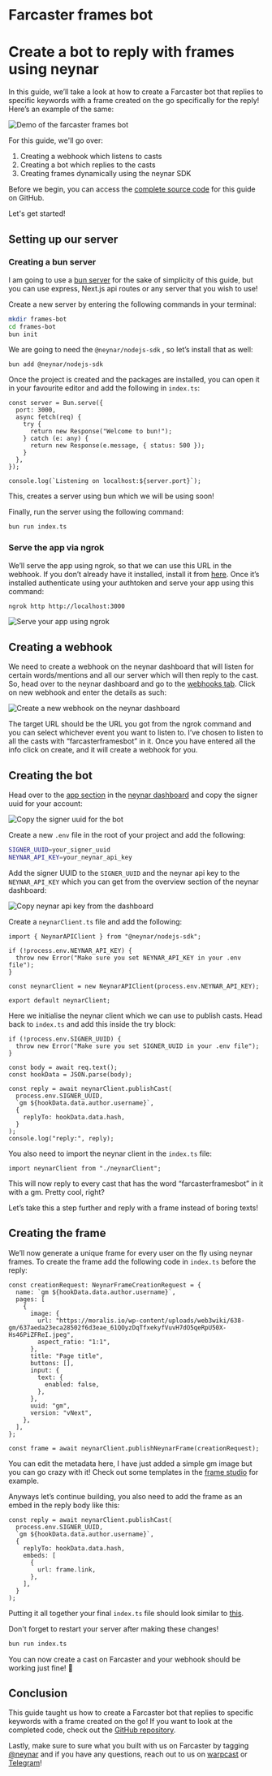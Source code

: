 # Farcaster frames bot

# Create a bot to reply with frames using neynar

In this guide, we’ll take a look at how to create a Farcaster bot that replies to specific keywords with a frame created on the go specifically for the reply! Here’s an example of the same:

![Demo of the farcaster frames bot](https://github.com/neynarxyz/farcaster-examples/assets/76690419/d5749625-ce9c-46da-b8aa-49bb9be8fd0f)

For this guide, we'll go over:

1. Creating a webhook which listens to casts
2. Creating a bot which replies to the casts
3. Creating frames dynamically using the neynar SDK

Before we begin, you can access the [complete source code](https://github.com/neynarxyz/farcaster-examples/tree/main/frames-bot) for this guide on GitHub.

Let's get started!

## Setting up our server

### Creating a bun server

I am going to use a [bun server](https://bun.sh/) for the sake of simplicity of this guide, but you can use express, Next.js api routes or any server that you wish to use!

Create a new server by entering the following commands in your terminal:

```bash
mkdir frames-bot
cd frames-bot
bun init
```

We are going to need the `@neynar/nodejs-sdk` , so let’s install that as well:

```tsx
bun add @neynar/nodejs-sdk
```

Once the project is created and the packages are installed, you can open it in your favourite editor and add the following in `index.ts`:

```tsx
const server = Bun.serve({
  port: 3000,
  async fetch(req) {
    try {
      return new Response("Welcome to bun!");
    } catch (e: any) {
      return new Response(e.message, { status: 500 });
    }
  },
});

console.log(`Listening on localhost:${server.port}`);
```

This, creates a server using bun which we will be using soon!

Finally, run the server using the following command:

```bash
bun run index.ts
```

### Serve the app via ngrok

We’ll serve the app using ngrok, so that we can use this URL in the webhook. If you don’t already have it installed, install it from [here](https://ngrok.com/download). Once it’s installed authenticate using your authtoken and serve your app using this command:

```bash
ngrok http http://localhost:3000
```

![Serve your app using ngrok](https://github.com/neynarxyz/farcaster-examples/assets/76690419/7f3e8d33-1aef-4723-948c-436c56658864)

## Creating a webhook

We need to create a webhook on the neynar dashboard that will listen for certain words/mentions and all our server which will then reply to the cast. So, head over to the neynar dashboard and go to the [webhooks tab](https://dev.neynar.com/webhook). Click on new webhook and enter the details as such:

![Create a new webhook on the neynar dashboard](https://github.com/neynarxyz/farcaster-examples/assets/76690419/643fb19c-c19d-4534-8e30-fd567a845301)

The target URL should be the URL you got from the ngrok command and you can select whichever event you want to listen to. I’ve chosen to listen to all the casts with “farcasterframesbot” in it. Once you have entered all the info click on create, and it will create a webhook for you.

## Creating the bot

Head over to the [app section](https://dev.neynar.com/app) in the [neynar dashboard](https://dev.neynar.com/) and copy the signer uuid for your account:

![Copy the signer uuid for the bot](https://github.com/neynarxyz/farcaster-examples/assets/76690419/a6a56060-612c-4ff1-bf67-b01a0b43bcf3)

Create a new `.env` file in the root of your project and add the following:

```bash
SIGNER_UUID=your_signer_uuid
NEYNAR_API_KEY=your_neynar_api_key
```

Add the signer UUID to the `SIGNER_UUID` and the neynar api key to the `NEYNAR_API_KEY` which you can get from the overview section of the neynar dashboard:

![Copy neynar api key from the dashboard](https://github.com/neynarxyz/farcaster-examples/assets/76690419/f55d7ee4-a2d2-4c61-ac0f-bf7074a80a60)

Create a `neynarClient.ts` file and add the following:

```tsx
import { NeynarAPIClient } from "@neynar/nodejs-sdk";

if (!process.env.NEYNAR_API_KEY) {
  throw new Error("Make sure you set NEYNAR_API_KEY in your .env file");
}

const neynarClient = new NeynarAPIClient(process.env.NEYNAR_API_KEY);

export default neynarClient;
```

Here we initialise the neynar client which we can use to publish casts. Head back to `index.ts` and add this inside the try block:

```tsx
if (!process.env.SIGNER_UUID) {
  throw new Error("Make sure you set SIGNER_UUID in your .env file");
}

const body = await req.text();
const hookData = JSON.parse(body);

const reply = await neynarClient.publishCast(
  process.env.SIGNER_UUID,
  `gm ${hookData.data.author.username}`,
  {
    replyTo: hookData.data.hash,
  }
);
console.log("reply:", reply);
```

You also need to import the neynar client in the `index.ts` file:

```tsx
import neynarClient from "./neynarClient";
```

This will now reply to every cast that has the word “farcasterframesbot” in it with a gm. Pretty cool, right?

Let’s take this a step further and reply with a frame instead of boring texts!

## Creating the frame

We’ll now generate a unique frame for every user on the fly using neynar frames. To create the frame add the following code in `index.ts` before the reply:

```tsx
const creationRequest: NeynarFrameCreationRequest = {
  name: `gm ${hookData.data.author.username}`,
  pages: [
    {
      image: {
        url: "https://moralis.io/wp-content/uploads/web3wiki/638-gm/637aeda23eca28502f6d3eae_61QOyzDqTfxekyfVuvH7dO5qeRpU50X-Hs46PiZFReI.jpeg",
        aspect_ratio: "1:1",
      },
      title: "Page title",
      buttons: [],
      input: {
        text: {
          enabled: false,
        },
      },
      uuid: "gm",
      version: "vNext",
    },
  ],
};

const frame = await neynarClient.publishNeynarFrame(creationRequest);
```

You can edit the metadata here, I have just added a simple gm image but you can go crazy with it! Check out some templates in the [frame studio](https://dev.neynar.com/frames) for example.

Anyways let’s continue building, you also need to add the frame as an embed in the reply body like this:

```tsx
const reply = await neynarClient.publishCast(
  process.env.SIGNER_UUID,
  `gm ${hookData.data.author.username}`,
  {
    replyTo: hookData.data.hash,
    embeds: [
      {
        url: frame.link,
      },
    ],
  }
);
```

Putting it all together your final `index.ts` file should look similar to [this](https://github.com/neynarxyz/farcaster-examples/blob/main/frames-bot/index.ts).

Don't forget to restart your server after making these changes!

```bash
bun run index.ts
```

You can now create a cast on Farcaster and your webhook should be working just fine! 🥳

## Conclusion

This guide taught us how to create a Farcaster bot that replies to specific keywords with a frame created on the go! If you want to look at the completed code, check out the [GitHub repository](https://github.com/neynarxyz/farcaster-examples/tree/main/frames-bot).

Lastly, make sure to sure what you built with us on Farcaster by tagging [@neynar](https://warpcast.com/neynar) and if you have any questions, reach out to us on [warpcast](https://warpcast.com/~/channel/neynar) or [Telegram](https://t.me/rishdoteth)!
